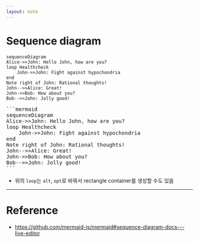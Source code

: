 ```yaml
---
layout: note
---
```


# Sequence diagram

```mermaid
sequenceDiagram
Alice->>John: Hello John, how are you?
loop Healthcheck
    John->>John: Fight against hypochondria
end
Note right of John: Rational thoughts!
John-->>Alice: Great!
John->>Bob: How about you?
Bob-->>John: Jolly good!
```

<pre>
```mermaid
sequenceDiagram
Alice->>John: Hello John, how are you?
loop Healthcheck
    John->>John: Fight against hypochondria
end
Note right of John: Rational thoughts!
John-->>Alice: Great!
John->>Bob: How about you?
Bob-->>John: Jolly good!
```
</pre>

- 위의 ```loop```는 ```alt```, ```opt```로 바꿔서 rectangle container를 생성할 수도 있음




---




# Reference

- https://github.com/mermaid-js/mermaid#sequence-diagram-docs---live-editor